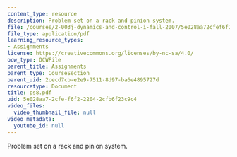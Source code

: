 ```yaml
---
content_type: resource
description: Problem set on a rack and pinion system.
file: /courses/2-003j-dynamics-and-control-i-fall-2007/5e028aa72cfef6f222042cfb6f23c9c4_ps8.pdf
file_type: application/pdf
learning_resource_types:
- Assignments
license: https://creativecommons.org/licenses/by-nc-sa/4.0/
ocw_type: OCWFile
parent_title: Assignments
parent_type: CourseSection
parent_uid: 2cecd7cb-e2e9-7511-8d97-ba6e4895727d
resourcetype: Document
title: ps8.pdf
uid: 5e028aa7-2cfe-f6f2-2204-2cfb6f23c9c4
video_files:
  video_thumbnail_file: null
video_metadata:
  youtube_id: null
---
```

Problem set on a rack and pinion system.